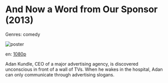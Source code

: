 # And Now a Word from Our Sponsor (2013)

Genres: comedy

![poster](http://image.tmdb.org/t/p/w500/oJBDdd42XrPYWyoaKhCw3GP9PaB.jpg)

en:
  [1080p](magnet:?xt=urn:btih:e2f1c7183bf500307642c457868b6ee1a59da843&dn=And+Now+a+Word+from+Our+Sponsor+%282013%29+1080p+BrRip+x264+-+YIFY&tr=udp%3A%2F%2Ftracker.openbittorrent.com%3A80%2Fannounce&tr=udp%3A%2F%2Fglotorrents.pw%3A6969%2Fannounce&tr=udp%3A%2F%2Ftracker.openbittorrent.com%3A80%2Fannounce&tr=udp%3A%2F%2Ftracker.opentrackr.org%3A1337%2Fannounce&tr=udp%3A%2F%2Fzer0day.to%3A1337%2Fannounce&tr=udp%3A%2F%2Ftracker.coppersurfer.tk%3A6969%2Fannounce)
  


Adan Kundle, CEO of a major advertising agency, is discovered unconscious in front of a wall of TVs. When he wakes in the hospital, Adan can only communicate through advertising slogans.